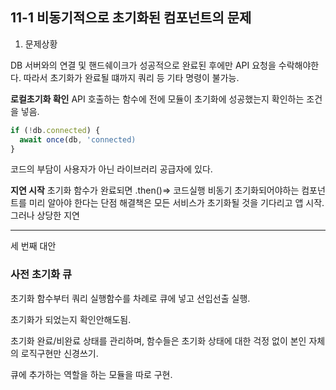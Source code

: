 ## 11-1 비동기적으로 초기화된 컴포넌트의 문제

1. 문제상황

DB 서버와의 연결 및 핸드쉐이크가 성공적으로 완료된 후에만 API 요청을 수락해야한다.
따라서 초기화가 완료될 떄까지 쿼리 등 기타 명령이 불가능.

**로컬초기화 확인**
API 호출하는 함수에 전에 모듈이 초기화에 성공했는지 확인하는 조건을 넣음.

```js
if (!db.connected) {
  await once(db, 'connected)
}
```

코드의 부담이 사용자가 아닌 라이브러리 공급자에 있다.

**지연 시작**
초기화 함수가 완료되면 .then()=> 코드실행
비동기 초기화되어야하는 컴포넌트를 미리 알아야 한다는 단점
해결책은 모든 서비스가 초기화될 것을 기다리고 앱 시작. 그러나 상당한 지연

---

세 번째 대안

### 사전 초기화 큐

초기화 함수부터 쿼리 실행함수를 차례로 큐에 넣고 선입선출 실행.

초기화가 되었는지 확인안해도됨.

초기화 완료/비완료 상태를 관리하며,
함수들은 초기화 상태에 대한 걱정 없이 본인 자체의 로직구현만 신경쓰기.

큐에 추가하는 역할을 하는 모듈을 따로 구현.
